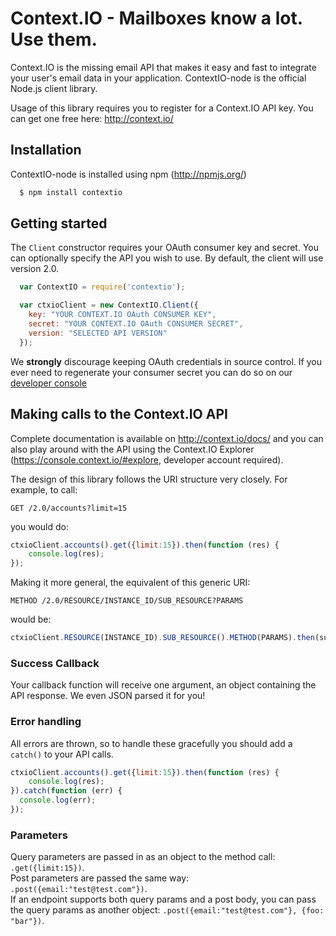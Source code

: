 Context.IO - Mailboxes know a lot. Use them.
============================================

Context.IO is the missing email API that makes it easy and fast to integrate your user's email data in your application. ContextIO-node is the official Node.js client library.

Usage of this library requires you to register for a Context.IO API key. You can get one free here: http://context.io/

Installation
------------

ContextIO-node is installed using npm (http://npmjs.org/)

``` bash
  $ npm install contextio
```

Getting started
---------------

 The `Client` constructor requires your OAuth consumer key and secret. You can optionally specify the API you wish to use. By default, the client will use version 2.0.

``` js
  var ContextIO = require('contextio');

  var ctxioClient = new ContextIO.Client({
    key: "YOUR CONTEXT.IO OAuth CONSUMER KEY",
    secret: "YOUR CONTEXT.IO OAuth CONSUMER SECRET",
    version: "SELECTED API VERSION"
  });
```

We **strongly** discourage keeping OAuth credentials in source control. If you ever need to regenerate your consumer secret you can do so on our [developer console](https://console.context.io/#settings)


Making calls to the Context.IO API
---------------------------------

Complete documentation is available on http://context.io/docs/ and you can also play around with the API using the Context.IO Explorer (https://console.context.io/#explore, developer account required).

The design of this library follows the URI structure very closely. For example, to call:

``` http
GET /2.0/accounts?limit=15
```

you would do:

``` js
ctxioClient.accounts().get({limit:15}).then(function (res) {
	console.log(res);
});
```

Making it more general, the equivalent of this generic URI:

``` http
METHOD /2.0/RESOURCE/INSTANCE_ID/SUB_RESOURCE?PARAMS
```

would be:

``` js
ctxioClient.RESOURCE(INSTANCE_ID).SUB_RESOURCE().METHOD(PARAMS).then(success_handler)
```

### Success Callback
Your callback function will receive one argument, an object containing the API response. We even JSON parsed it for you!

### Error handling
All errors are thrown, so to handle these gracefully you should add a `catch()` to your API calls.

``` js
ctxioClient.accounts().get({limit:15}).then(function (res) {
	console.log(res);
}).catch(function (err) {
  console.log(err);
});
```

### Parameters
Query parameters are passed in as an object to the method call: `.get({limit:15})`.  
Post parameters are passed the same way: `.post({email:"test@test.com"})`.  
If an endpoint supports both query params and a post body, you can pass the query params as another object: `.post({email:"test@test.com"}, {foo: "bar"})`.

